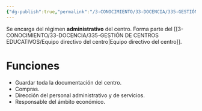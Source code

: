 ```yaml
---
{"dg-publish":true,"permalink":"/3-CONOCIMIENTO/33-DOCENCIA/335-GESTIÓN DE CENTROS EDUCATIVOS/Secretario del centro/"}
---
```


Se encarga del régimen **administrativo** del centro. Forma parte del [[3-CONOCIMIENTO/33-DOCENCIA/335-GESTIÓN DE CENTROS EDUCATIVOS/Equipo directivo del centro\|Equipo directivo del centro]].

# Funciones
- Guardar toda la documentación del centro.
- Compras.
- Dirección del personal administrativo y de servicios.
- Responsable del ámbito económico.